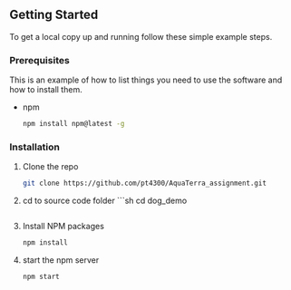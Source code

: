 ## Getting Started

To get a local copy up and running follow these simple example steps.

### Prerequisites

This is an example of how to list things you need to use the software and how to install them.
* npm
  ```sh
  npm install npm@latest -g
  ```

### Installation


1. Clone the repo
   ```sh
   git clone https://github.com/pt4300/AquaTerra_assignment.git
   ```
2. cd to source code folder
	   ```sh
   cd dog_demo
   ```
3. Install NPM packages
   ```sh
   npm install
   ```
4. start the npm server
   ```sh
   npm start
   ```
